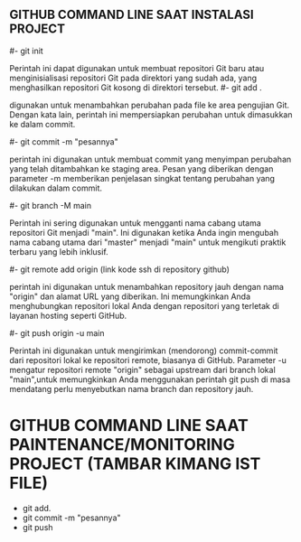 ## GITHUB COMMAND LINE SAAT INSTALASI PROJECT

#- git init

Perintah ini dapat digunakan untuk membuat repositori Git baru atau menginisialisasi repositori Git pada direktori yang sudah ada, yang menghasilkan repositori Git kosong di direktori tersebut.
#- git add .

digunakan untuk menambahkan perubahan pada file ke area pengujian Git. Dengan kata lain, perintah ini mempersiapkan perubahan untuk dimasukkan ke dalam commit.

#- git commit -m "pesannya"

perintah ini digunakan untuk membuat commit yang menyimpan perubahan yang telah ditambahkan ke staging area. Pesan yang diberikan dengan parameter -m memberikan penjelasan singkat tentang perubahan yang dilakukan dalam commit.

#- git branch -M main

Perintah ini sering digunakan untuk mengganti nama cabang utama repositori Git menjadi "main". Ini digunakan ketika Anda ingin mengubah nama cabang utama dari "master" menjadi "main" untuk mengikuti praktik terbaru yang lebih inklusif.

#- git remote add origin (link kode ssh di repository github)

perintah ini digunakan untuk menambahkan repository jauh dengan nama "origin" dan alamat URL yang diberikan. Ini memungkinkan Anda menghubungkan repositori lokal Anda dengan repositori yang terletak di layanan hosting seperti GitHub.

#- git push origin -u main

Perintah ini digunakan untuk mengirimkan (mendorong) commit-commit dari repositori lokal ke repositori remote, biasanya di GitHub. Parameter -u mengatur repositori remote "origin" sebagai upstream dari branch lokal "main",untuk memungkinkan Anda menggunakan perintah git push di masa mendatang  perlu menyebutkan nama branch dan repository jauh.

# GITHUB COMMAND LINE SAAT PAINTENANCE/MONITORING PROJECT (TAMBAR KIMANG IST FILE)

- git add.
- git commit -m "pesannya"
- git push